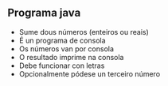 ## Programa java
- Sume dous números (enteiros ou reais)
- É un programa de consola
- Os números van por consola
- O resultado imprime na consola 
- Debe funcionar con letras 
- Opcionalmente pódese un terceiro número